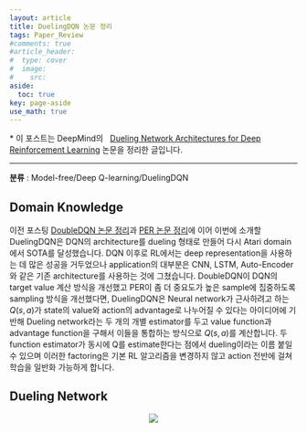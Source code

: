 ```yaml
---
layout: article
title: DuelingDQN 논문 정리
tags: Paper_Review
#comments: true
#article_header:
#  type: cover
#  image:
#    src:
aside:
  toc: true
key: page-aside
use_math: true
---
```


  \* 이 포스트는 DeepMind의
  &nbsp;&nbsp;[Dueling Network Architectures for Deep Reinforcement Learning](https://arxiv.org/pdf/1511.06581.pdf) 논문을 정리한 글입니다.

  ----------------------------------------------------------------------

**분류** : Model-free/Deep Q-learning/DuelingDQN

## Domain Knowledge

  이전 포스팅 [DoubleDQN 논문 정리](https://loteeyoon.github.io/2022/01/05/DoubleDQN-%EB%85%BC%EB%AC%B8-%EC%A0%95%EB%A6%AC.html)과 [PER 논문 정리](https://loteeyoon.github.io/2022/01/06/PER-%EB%85%BC%EB%AC%B8-%EC%A0%95%EB%A6%AC.html)에 이어 이번에 소개할 DuelingDQN은 DQN의 architecture를 dueling 형태로 만들어 다시 Atari domain에서 SOTA를 달성했습니다. DQN 이후로 RL에서는 deep representation을 사용하는 데 많은 성공을 거두었으나 application의 대부분은 CNN, LSTM, Auto-Encoder와 같은 기존 architecture를 사용하는 것에 그쳤습니다. DoubleDQN이 DQN의 target value 계산 방식을 개선했고 PER이 좀 더 중요도가 높은 sample에 집중하도록 sampling 방식을 개선했다면, DuelingDQN은 Neural network가 근사하려고 하는 $Q(s, a)$가 state의 value와 action의 advantage로 나누어질 수 있다는 아이디어에 기반해 Dueling network라는 두 개의 개별 estimator를 두고 value function과 advantage function을 구해서 이들을 통합하는 방식으로 $Q(s, a)$를 계산합니다. 두 function estimator가 동시에 Q를 estimate한다는 점에서 dueling이라는 이름 붙일 수 있으며 이러한 factoring은 기본 RL 알고리즘을 변경하지 않고 action 전반에 걸쳐 학습을 일반화 가능하게 합니다.

## Dueling Network

  <p align="center"><img src="https://github.com/LoteeYoon/LoteeYoon.github.io/blob/master/dueling_architect.png?raw=true"></p>  
